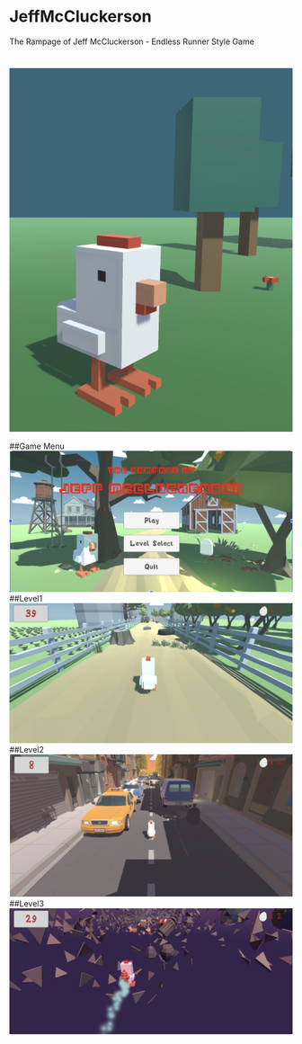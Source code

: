 # JeffMcCluckerson
 The Rampage of Jeff McCluckerson - Endless Runner Style Game


#
![](images/opening.png)

##Game Menu
 ![](images/menu.png)
 ##Level1
 ![](images/level1.png)
  ##Level2
 ![](images/level2.png)
  ##Level3
 ![](images/level3.png)
 
 
 
 
 

     
